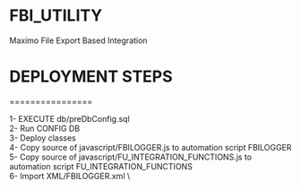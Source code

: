 # FBI_UTILITY
Maximo File Export Based Integration

# DEPLOYMENT STEPS
================

1- EXECUTE db/preDbConfig.sql \
2- Run CONFIG DB \
3- Deploy classes \
4- Copy source of javascript/FBILOGGER.js to automation script FBILOGGER \
5- Copy source of javascript/FU_INTEGRATION_FUNCTIONS.js to automation script FU_INTEGRATION_FUNCTIONS \
6- Import XML/FBILOGGER.xml \

